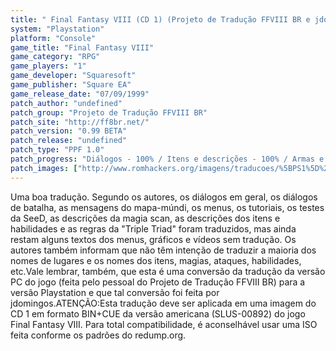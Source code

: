 ```yaml
---
title: " Final Fantasy VIII (CD 1) (Projeto de Tradução FFVIII BR e jdomingos)"
system: "Playstation"
platform: "Console"
game_title: "Final Fantasy VIII"
game_category: "RPG"
game_players: "1"
game_developer: "Squaresoft"
game_publisher: "Square EA"
game_release_date: "07/09/1999"
patch_author: "undefined"
patch_group: "Projeto de Tradução FFVIII BR"
patch_site: "http://ff8br.net/"
patch_version: "0.99 BETA"
patch_release: "undefined"
patch_type: "PPF 1.0"
patch_progress: "Diálogos - 100% / Itens e descrições - 100% / Armas e acessórios - 100% / Menus - 100% / Gráficos e cenários - 30% / Vídeos - 0%"
patch_images: ["http://www.romhackers.org/imagens/traducoes/%5BPS1%5D%20Final%20Fantasy%20VIII%20-%201.jpg","http://www.romhackers.org/imagens/traducoes/%5BPS1%5D%20Final%20Fantasy%20VIII%20-%202.jpg","http://www.romhackers.org/imagens/traducoes/%5BPS1%5D%20Final%20Fantasy%20VIII%20-%203.jpg"]
---
```

Uma boa tradução. Segundo os autores, os diálogos em geral, os diálogos de batalha, as mensagens do mapa-múndi, os menus, os tutoriais, os testes da SeeD, as descrições da magia scan, as descrições dos itens e habilidades e as regras da "Triple Triad" foram traduzidos, mas ainda restam alguns textos dos menus, gráficos e vídeos sem tradução. Os autores também informam que não têm intenção de traduzir a maioria dos nomes de lugares e os nomes dos itens, magias, ataques, habilidades, etc.Vale lembrar, também, que esta é uma conversão da tradução da versão PC do jogo (feita pelo pessoal do Projeto de Tradução FFVIII BR) para a versão Playstation e que tal conversão foi feita por jdomingos.ATENÇÃO:Esta tradução deve ser aplicada em uma imagem do CD 1 em formato BIN+CUE da versão americana (SLUS-00892) do jogo Final Fantasy VIII. Para total compatibilidade, é aconselhável usar uma ISO feita conforme os padrões do redump.org.